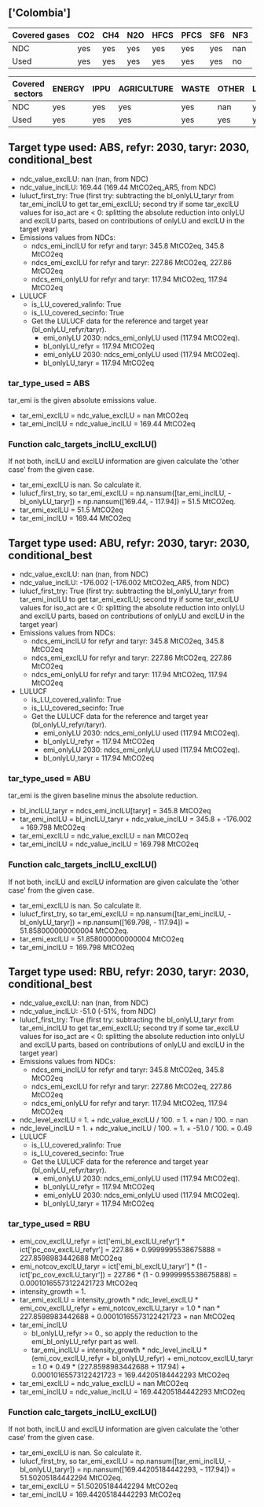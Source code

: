 ## ['Colombia']



| Covered gases | CO2 | CH4 | N2O | HFCS | PFCS | SF6 | NF3 |
| ---- | ---- | ---- | ---- | ---- | ---- | ---- | ----  |
| NDC | yes | yes | yes | yes | yes | yes | nan |
| Used | yes | yes | yes | yes | yes | yes | no |

| Covered sectors | ENERGY | IPPU | AGRICULTURE | WASTE | OTHER | LULUCF |
| ---- | ---- | ---- | ---- | ---- | ---- | ----  |
| NDC | yes | yes | yes | yes | nan | yes |
| Used | yes | yes | yes | yes | yes | yes |



## Target type used: ABS, refyr: 2030, taryr: 2030, conditional_best
- ndc_value_exclLU: nan (nan, from NDC)
- ndc_value_inclLU: 169.44 (169.44 MtCO2eq_AR5, from NDC)
- lulucf_first_try: True
(first try: subtracting the bl_onlyLU_taryr from tar_emi_inclLU to get tar_emi_exclLU;
second try if some tar_exclLU values for iso_act are < 0: splitting the absolute reduction into onlyLU and exclLU parts, based on contributions of onlyLU and exclLU in the target year)
- Emissions values from NDCs:
  - ndcs_emi_inclLU for refyr and taryr: 345.8 MtCO2eq, 345.8 MtCO2eq
  - ndcs_emi_exclLU for refyr and taryr: 227.86 MtCO2eq, 227.86 MtCO2eq
  - ndcs_emi_onlyLU for refyr and taryr: 117.94 MtCO2eq, 117.94 MtCO2eq
- LULUCF
  - is_LU_covered_valinfo: True
  - is_LU_covered_secinfo: True
  - Get the LULUCF data for the reference and target year (bl_onlyLU_refyr/taryr).
    - emi_onlyLU 2030: ndcs_emi_onlyLU used (117.94 MtCO2eq).
    - bl_onlyLU_refyr = 117.94 MtCO2eq
    - emi_onlyLU 2030: ndcs_emi_onlyLU used (117.94 MtCO2eq).
    - bl_onlyLU_taryr = 117.94 MtCO2eq
### tar_type_used = ABS
tar_emi is the given absolute emissions value.
- tar_emi_exclLU = ndc_value_exclLU = nan MtCO2eq
- tar_emi_inclLU = ndc_value_inclLU = 169.44 MtCO2eq
### Function calc_targets_inclLU_exclLU()
If not both, inclLU and exclLU information are given calculate the 'other case' from the given case.
- tar_emi_exclLU is nan. So calculate it.
- lulucf_first_try, so tar_emi_exclLU = np.nansum([tar_emi_inclLU, -bl_onlyLU_taryr]) = np.nansum([169.44, - 117.94]) = 51.5 MtCO2eq.
- tar_emi_exclLU = 51.5 MtCO2eq
- tar_emi_inclLU = 169.44 MtCO2eq



## Target type used: ABU, refyr: 2030, taryr: 2030, conditional_best
- ndc_value_exclLU: nan (nan, from NDC)
- ndc_value_inclLU: -176.002 (-176.002 MtCO2eq_AR5, from NDC)
- lulucf_first_try: True
(first try: subtracting the bl_onlyLU_taryr from tar_emi_inclLU to get tar_emi_exclLU;
second try if some tar_exclLU values for iso_act are < 0: splitting the absolute reduction into onlyLU and exclLU parts, based on contributions of onlyLU and exclLU in the target year)
- Emissions values from NDCs:
  - ndcs_emi_inclLU for refyr and taryr: 345.8 MtCO2eq, 345.8 MtCO2eq
  - ndcs_emi_exclLU for refyr and taryr: 227.86 MtCO2eq, 227.86 MtCO2eq
  - ndcs_emi_onlyLU for refyr and taryr: 117.94 MtCO2eq, 117.94 MtCO2eq
- LULUCF
  - is_LU_covered_valinfo: True
  - is_LU_covered_secinfo: True
  - Get the LULUCF data for the reference and target year (bl_onlyLU_refyr/taryr).
    - emi_onlyLU 2030: ndcs_emi_onlyLU used (117.94 MtCO2eq).
    - bl_onlyLU_refyr = 117.94 MtCO2eq
    - emi_onlyLU 2030: ndcs_emi_onlyLU used (117.94 MtCO2eq).
    - bl_onlyLU_taryr = 117.94 MtCO2eq
### tar_type_used = ABU
tar_emi is the given baseline minus the absolute reduction.
- bl_inclLU_taryr = ndcs_emi_inclLU[taryr] = 345.8 MtCO2eq
- tar_emi_inclLU = bl_inclLU_taryr + ndc_value_inclLU = 345.8 + -176.002 = 169.798 MtCO2eq
- tar_emi_exclLU = ndc_value_exclLU = nan MtCO2eq
- tar_emi_inclLU = ndc_value_inclLU = 169.798 MtCO2eq
### Function calc_targets_inclLU_exclLU()
If not both, inclLU and exclLU information are given calculate the 'other case' from the given case.
- tar_emi_exclLU is nan. So calculate it.
- lulucf_first_try, so tar_emi_exclLU = np.nansum([tar_emi_inclLU, -bl_onlyLU_taryr]) = np.nansum([169.798, - 117.94]) = 51.858000000000004 MtCO2eq.
- tar_emi_exclLU = 51.858000000000004 MtCO2eq
- tar_emi_inclLU = 169.798 MtCO2eq



## Target type used: RBU, refyr: 2030, taryr: 2030, conditional_best
- ndc_value_exclLU: nan (nan, from NDC)
- ndc_value_inclLU: -51.0 (-51%, from NDC)
- lulucf_first_try: True
(first try: subtracting the bl_onlyLU_taryr from tar_emi_inclLU to get tar_emi_exclLU;
second try if some tar_exclLU values for iso_act are < 0: splitting the absolute reduction into onlyLU and exclLU parts, based on contributions of onlyLU and exclLU in the target year)
- Emissions values from NDCs:
  - ndcs_emi_inclLU for refyr and taryr: 345.8 MtCO2eq, 345.8 MtCO2eq
  - ndcs_emi_exclLU for refyr and taryr: 227.86 MtCO2eq, 227.86 MtCO2eq
  - ndcs_emi_onlyLU for refyr and taryr: 117.94 MtCO2eq, 117.94 MtCO2eq
- ndc_level_exclLU = 1. + ndc_value_exclLU / 100. = 1. + nan / 100. = nan
- ndc_level_inclLU = 1. + ndc_value_inclLU / 100. = 1. + -51.0 / 100. = 0.49
- LULUCF
  - is_LU_covered_valinfo: True
  - is_LU_covered_secinfo: True
  - Get the LULUCF data for the reference and target year (bl_onlyLU_refyr/taryr).
    - emi_onlyLU 2030: ndcs_emi_onlyLU used (117.94 MtCO2eq).
    - bl_onlyLU_refyr = 117.94 MtCO2eq
    - emi_onlyLU 2030: ndcs_emi_onlyLU used (117.94 MtCO2eq).
    - bl_onlyLU_taryr = 117.94 MtCO2eq
### tar_type_used = RBU
- emi_cov_exclLU_refyr = ict['emi_bl_exclLU_refyr'] * ict['pc_cov_exclLU_refyr'] = 227.86 * 0.9999995538675888 = 227.8598983442688 MtCO2eq
- emi_notcov_exclLU_taryr = ict['emi_bl_exclLU_taryr'] * (1 - ict['pc_cov_exclLU_taryr']) = 227.86 * (1 - 0.9999995538675888) = 0.00010165573122421723 MtCO2eq
- intensity_growth = 1.
- tar_emi_exclLU = intensity_growth * ndc_level_exclLU * emi_cov_exclLU_refyr + emi_notcov_exclLU_taryr = 1.0 * nan * 227.8598983442688 + 0.00010165573122421723 = nan MtCO2eq
- tar_emi_inclLU
  - bl_onlyLU_refyr >= 0., so apply the reduction to the emi_bl_onlyLU_refyr part as well.
  - tar_emi_inclLU = intensity_growth * ndc_level_inclLU * (emi_cov_exclLU_refyr + bl_onlyLU_refyr) + emi_notcov_exclLU_taryr = 1.0 * 0.49 * (227.8598983442688 + 117.94) + 0.00010165573122421723 = 169.44205184442293 MtCO2eq
- tar_emi_exclLU = ndc_value_exclLU = nan MtCO2eq
- tar_emi_inclLU = ndc_value_inclLU = 169.44205184442293 MtCO2eq
### Function calc_targets_inclLU_exclLU()
If not both, inclLU and exclLU information are given calculate the 'other case' from the given case.
- tar_emi_exclLU is nan. So calculate it.
- lulucf_first_try, so tar_emi_exclLU = np.nansum([tar_emi_inclLU, -bl_onlyLU_taryr]) = np.nansum([169.44205184442293, - 117.94]) = 51.50205184442294 MtCO2eq.
- tar_emi_exclLU = 51.50205184442294 MtCO2eq
- tar_emi_inclLU = 169.44205184442293 MtCO2eq